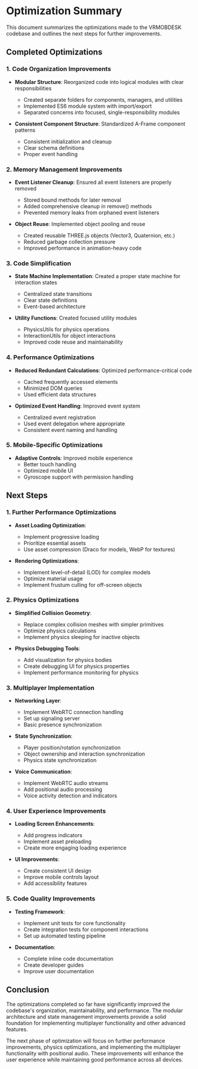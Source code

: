 # Optimization Summary

This document summarizes the optimizations made to the VRMOBDESK codebase and outlines the next steps for further improvements.

## Completed Optimizations

### 1. Code Organization Improvements

- **Modular Structure**: Reorganized code into logical modules with clear responsibilities
  - Created separate folders for components, managers, and utilities
  - Implemented ES6 module system with import/export
  - Separated concerns into focused, single-responsibility modules

- **Consistent Component Structure**: Standardized A-Frame component patterns
  - Consistent initialization and cleanup
  - Clear schema definitions
  - Proper event handling

### 2. Memory Management Improvements

- **Event Listener Cleanup**: Ensured all event listeners are properly removed
  - Stored bound methods for later removal
  - Added comprehensive cleanup in remove() methods
  - Prevented memory leaks from orphaned event listeners

- **Object Reuse**: Implemented object pooling and reuse
  - Created reusable THREE.js objects (Vector3, Quaternion, etc.)
  - Reduced garbage collection pressure
  - Improved performance in animation-heavy code

### 3. Code Simplification

- **State Machine Implementation**: Created a proper state machine for interaction states
  - Centralized state transitions
  - Clear state definitions
  - Event-based architecture

- **Utility Functions**: Created focused utility modules
  - PhysicsUtils for physics operations
  - InteractionUtils for object interactions
  - Improved code reuse and maintainability

### 4. Performance Optimizations

- **Reduced Redundant Calculations**: Optimized performance-critical code
  - Cached frequently accessed elements
  - Minimized DOM queries
  - Used efficient data structures

- **Optimized Event Handling**: Improved event system
  - Centralized event registration
  - Used event delegation where appropriate
  - Consistent event naming and handling

### 5. Mobile-Specific Optimizations

- **Adaptive Controls**: Improved mobile experience
  - Better touch handling
  - Optimized mobile UI
  - Gyroscope support with permission handling

## Next Steps

### 1. Further Performance Optimizations

- **Asset Loading Optimization**:
  - Implement progressive loading
  - Prioritize essential assets
  - Use asset compression (Draco for models, WebP for textures)

- **Rendering Optimizations**:
  - Implement level-of-detail (LOD) for complex models
  - Optimize material usage
  - Implement frustum culling for off-screen objects

### 2. Physics Optimizations

- **Simplified Collision Geometry**:
  - Replace complex collision meshes with simpler primitives
  - Optimize physics calculations
  - Implement physics sleeping for inactive objects

- **Physics Debugging Tools**:
  - Add visualization for physics bodies
  - Create debugging UI for physics properties
  - Implement performance monitoring for physics

### 3. Multiplayer Implementation

- **Networking Layer**:
  - Implement WebRTC connection handling
  - Set up signaling server
  - Basic presence synchronization

- **State Synchronization**:
  - Player position/rotation synchronization
  - Object ownership and interaction synchronization
  - Physics state synchronization

- **Voice Communication**:
  - Implement WebRTC audio streams
  - Add positional audio processing
  - Voice activity detection and indicators

### 4. User Experience Improvements

- **Loading Screen Enhancements**:
  - Add progress indicators
  - Implement asset preloading
  - Create more engaging loading experience

- **UI Improvements**:
  - Create consistent UI design
  - Improve mobile controls layout
  - Add accessibility features

### 5. Code Quality Improvements

- **Testing Framework**:
  - Implement unit tests for core functionality
  - Create integration tests for component interactions
  - Set up automated testing pipeline

- **Documentation**:
  - Complete inline code documentation
  - Create developer guides
  - Improve user documentation

## Conclusion

The optimizations completed so far have significantly improved the codebase's organization, maintainability, and performance. The modular architecture and state management improvements provide a solid foundation for implementing multiplayer functionality and other advanced features.

The next phase of optimization will focus on further performance improvements, physics optimizations, and implementing the multiplayer functionality with positional audio. These improvements will enhance the user experience while maintaining good performance across all devices.
